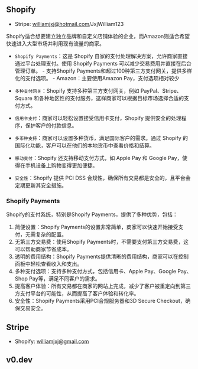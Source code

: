 ##




## Shopify

- Stripe: williamjxj@hotmail.com/JxjWilliam123

Shopify适合想要建立独立品牌和自定义店铺体验的企业，而Amazon则适合希望快速进入大型市场并利用现有流量的商家。

- `Shopify Payments`：这是 Shopify 自家的支付处理解决方案，允许商家直接通过平台处理支付。使用 Shopify Payments 可以减少交易费用并直接在后台管理订单。
        - 支持Shopify Payments和超过100种第三方支付网关，提供多样化的支付选项。
        - Amazon：主要使用Amazon Pay，支付选项相对较少

- `多种支付网关`：Shopify 支持多种第三方支付网关，例如 PayPal、Stripe、Square 和各种地区性的支付服务，这样商家可以根据目标市场选择合适的支付方式。

- `信用卡支付`：商家可以轻松设置接受信用卡支付，Shopify 提供安全的处理程序，保护客户的付款信息。

- `多币种支持`：商家可以设置多种货币，满足国际客户的需求。通过 Shopify 的国际化功能，客户可以在他们的本地货币中查看价格和结算。

- `移动支付`：Shopify 还支持移动支付方式，如 Apple Pay 和 Google Pay，使得在手机设备上购物变得更加便捷。

- `安全性`：Shopify 提供 PCI DSS 合规性，确保所有交易都是安全的，且平台会定期更新其安全措施。

### Shopify Payments

Shopify的支付系统，特别是Shopify Payments，提供了多种优势，包括：

1.	简便设置：Shopify Payments的设置非常简单，商家可以快速开始接受支付，无需复杂的配置。
2.	无第三方交易费：使用Shopify Payments时，不需要支付第三方交易费，这可以帮助商家节省成本。
3.	透明的费用结构：Shopify Payments提供清晰的费用结构，商家可以在控制面板中轻松查看收入和支出。
4.	多种支付选项：支持多种支付方式，包括信用卡、Apple Pay、Google Pay、Shop Pay等，满足不同客户的需求。
5.	提高客户体验：所有交易都在商家的网站上完成，减少了客户被重定向到第三方支付平台的可能性，从而提高了客户体验和转化率。
6.	安全性：Shopify Payments采用PCI合规服务器和3D Secure Checkout，确保交易安全。

## Stripe

- Shopify: williamjxj@gmail.com


## v0.dev
